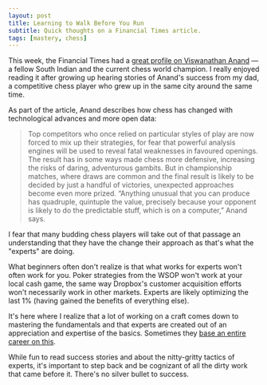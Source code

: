 ```yaml
---
layout: post
title: Learning to Walk Before You Run
subtitle: Quick thoughts on a Financial Times article.
tags: [mastery, chess]
---
```

This week, the Financial Times had a [great profile on Viswanathan Anand](http://www.businessinsider.com/anand-on-how-computers-have-changed-chess-2013-11) — a fellow South Indian and the current chess world champion. I really enjoyed reading it after growing up hearing stories of Anand's success from my dad, a competitive chess player who grew up in the same city around the same time.

As part of the article, Anand describes how chess has changed with technological advances and more open data:

>Top competitors who once relied on particular styles of play are now forced to mix up their strategies, for fear that powerful analysis engines will be used to reveal fatal weaknesses in favoured openings. The result has in some ways made chess more defensive, increasing the risks of daring, adventurous gambits. But in championship matches, where draws are common and the final result is likely to be decided by just a handful of victories, unexpected approaches become even more prized. “Anything unusual that you can produce has quadruple, quintuple the value, precisely because your opponent is likely to do the predictable stuff, which is on a computer,” Anand says.

I fear that many budding chess players will take out of that passage an understanding that they have the change their approach as that's what the "experts" are doing.

What beginners often don't realize is that what works for experts won't often work for you. Poker strategies from the WSOP won't work at your local cash game, the same way Dropbox's customer acquisition efforts won't necessarily work in other markets. Experts are likely optimizing the last 1% (having gained the benefits of everything else).

It's here where I realize that a lot of working on a craft comes down to mastering the fundamentals and that experts are created out of an appreciation and expertise of the basics. Sometimes they [base an entire career on this](http://www.youtube.com/watch?v=_7uUSCDlXCw).

While fun to read success stories and about the nitty-gritty tactics of experts, it's important to step back and be cognizant of all the dirty work that came before it. There's no silver bullet to success.
